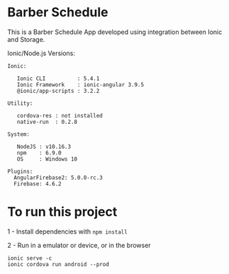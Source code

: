 # Barber Schedule

This is a Barber Schedule App developed using integration between Ionic and Storage.

Ionic/Node.js Versions:

```
Ionic:

   Ionic CLI          : 5.4.1 
   Ionic Framework    : ionic-angular 3.9.5
   @ionic/app-scripts : 3.2.2

Utility:

   cordova-res : not installed
   native-run  : 0.2.8

System:

   NodeJS : v10.16.3
   npm    : 6.9.0
   OS     : Windows 10
   
Plugins:
  AngularFirebase2: 5.0.0-rc.3
  Firebase: 4.6.2 
```

# To run this project

1 - Install dependencies with ```npm install```

2 - Run in a emulator or device, or in the browser

```
ionic serve -c
ionic cordova run android --prod
```
